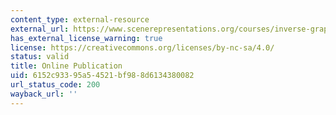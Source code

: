 ```yaml
---
content_type: external-resource
external_url: https://www.scenerepresentations.org/courses/inverse-graphics/
has_external_license_warning: true
license: https://creativecommons.org/licenses/by-nc-sa/4.0/
status: valid
title: Online Publication
uid: 6152c933-95a5-4521-bf98-8d6134380082
url_status_code: 200
wayback_url: ''
---
```

